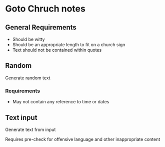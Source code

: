 # Goto Chruch notes

## General Requirements

- Should be witty
- Should be an appropriate length to fit on a church sign
- Text should not be contained within quotes

## Random

Generate random text

### Requirements

- May not contain any reference to time or dates

## Text input

Generate text from input

Requires pre-check for offensive language and other inappropriate content
